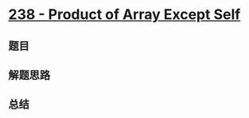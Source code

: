# [238 - Product of Array Except Self](https://leetcode.com/problems/product-of-array-except-self/)

## 题目


## 解题思路


## 总结


